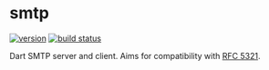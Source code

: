 # smtp
[![version](https://img.shields.io/badge/pub-v0.0.0-red.svg)](https://pub.dartlang.org/packages/smtp)
[![build status](https://travis-ci.org/thosakwe/dart_smtp.svg)](https://travis-ci.org/thosakwe/dart_smtp)

Dart SMTP server and client.
Aims for compatibility with
[RFC 5321](https://tools.ietf.org/html/rfc5321#section-1.1).